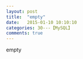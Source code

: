 ```yaml
---
layout: post
title:  "empty"
date:   2015-01-10 10:10:10
categories: 30---【MySQL】
comments: true
---
```

empty
